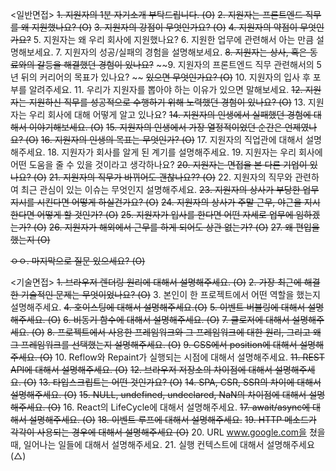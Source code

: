 <일반면접>
~~1. 지원자의 1분 자기소개 부탁드립니다. (O)~~
~~2. 지원자는 프론트엔드 직무를 왜 지원했나요? (O)~~
~~3. 지원자의 강점이 무엇인가요? (O)~~
~~4. 지원자의 약점이 무엇인가요?~~
5. 지원자는 왜 우리 회사에 지원했나요?
6. 지원한 업무에 관련해서 아는 만큼 설명해보세요.
7. 지원자의 성공/실패의 경험을 설명해보세요. 
~~8. 지원자는 상사, 혹은 동료와의 갈등을 해결했던 경험이 있나요?~~
~~9. 지원자의 프론트엔드 직무 관련해서의 5년 뒤의 커리어의 목표가 있나요? ~~
~~있으면 무엇인가요? (O)~~
10. 지원자의 입사 후 포부를 알려주세요.
11. 우리가 지원자를 뽑아야 하는 이유가 있으면 말해보세요.
~~12. 지원자는 지원하신 직무를 성공적으로 수행하기 위해 노력했던 경험이 있나요? (O)~~
13. 지원자는 우리 회사에 대해 어떻게 알고 있나요?
~~14. 지원자의 인생에서 실패했던 경험에 대해서 이야기해보세요. (O)~~
~~15. 지원자의 인생에서 가장 열정적이었던 순간은 언제였나요? (O)~~
~~16. 지원자의 인생의 목표는 무엇인가? (O)~~
17. 지원자의 직업관에 대해서 설명해주세요.
18. 지원자가 회사를 알게 된 계기를 설명해주세요.
19. 지원자는 우리 회사에 어떤 도움을 줄 수 있을 것이라고 생각하나요?
~~20. 지원자는 면접을 본 다른 기업이 있나요? (O)~~
~~21. 지원자의 직무가 바뀌어도 괜찮나요?? (O)~~
22. 지원자의 직무와 관련하여 최근 관심이 있는 이슈는 무엇인지 설명해주세요.
~~23. 지원자의 상사가 부당한 업무 지시를 시킨다면 어떻게 하실건가요? (O)~~
~~24. 지원자의 상사가 주말 근무, 야근을 지시한다면 어떻게 할 것인가? (O)~~
~~25. 지원자가 입사를 한다면 어떤 자세로 업무에 임하겠는가? (O)~~
~~26. 지원자가 해외에서 근무를 하게 되어도 상관 없는가? (O)~~
~~27. 왜 편입을 했는지 (O)~~

~~ㅇㅇ. 마지막으로 질문 있으세요? (O)~~

<기술면접>
~~1. 브라우저 렌더링 원리에 대해서 설명해주세요. (O)~~
~~2. 가장 최근에 해결한 기술적인 문제는 무엇이었나요? (O)~~
3. 본인이 한 프로젝트에서 어떤 역할을 했는지 설명해주세요.
~~4. 호이스팅에 대해서 설명해주세요.(O)~~
~~5. 이벤트 버블링에 대해서 설명해주세요. (O)~~
~~6. 비동기 함수에 대해서 설명해주세요. (O)~~
~~7. 클로저에 대해서 설명해주세요. (O)~~
~~8. 프로젝트에서 사용한 프레임워크와 그 프레임워크에 대한 원리, 그리고 왜~~
~~그 프레임워크를 선택했는지 설명해주세요. (O)~~
~~9. CSS에서 position에 대해서 설명해주세요. (O)~~
10. Reflow와 Repaint가 실행되는 시점에 대해서 설명해주세요.
~~11. REST API에 대해서 설명해주세요. (O)~~
~~12. 브라우저 저장소의 차이점에 대해서 설명해주세요. (O)~~
~~13. 타입스크립트는 어떤 것인가요? (O)~~
~~14. SPA, CSR, SSR의 차이에 대해서 설명해주세요. (O)~~
~~15. NULL, undefined, undeclared, NaN의 차이점에 대해서 설명해주세요. (O)~~
16. React의 LifeCycle에 대해서 설명해주세요.
~~17. await/async에 대해서 설명해주세요. (O)~~
~~18. 이벤트 루프에 대해서 설명해주세요.~~
~~19. HTTP 메소드가 각각이 사용되는 경우에 대해서 설명해주세요 (O)~~
20. URL www.google.com을 쳤을 때, 일어나는 일들에 대해서 설명해주세요.
21. 실행 컨텍스트에 대해서 설명해주세요(△)